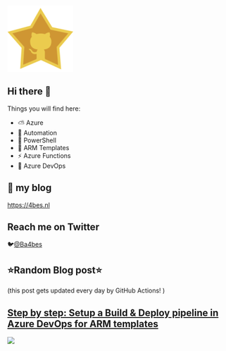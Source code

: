 ![Github Star](Assets/github-stars-logo_Color.png)

## Hi there 👋

Things you will find here:
- ⛅ Azure
- 🚗 Automation
- 🐚 PowerShell
- 💪 ARM Templates
- ⚡ Azure Functions
- 🚀 Azure DevOps


## 📝 my blog
<https://4bes.nl>

## Reach me on Twitter
🐦[@Ba4bes](https://twitter.com/Ba4bes)

<!---
- 🔭 I’m currently working on ...
- 🌱 I’m currently learning ...
- 👯 I’m looking to collaborate on ...
- 🤔 I’m looking for help with ...
- 💬 Ask me about ...
- 📫 How to reach me: ...
- 😄 Pronouns: ...
- ⚡ Fun fact: I have a standard poodle 🐩

-->

## ⭐Random Blog post⭐

(this post gets updated every day by GitHub Actions! )

<!-- Link -->
## [Step by step: Setup a Build &#038; Deploy pipeline in Azure DevOps for ARM templates](https://4bes.nl/2018/12/26/step-by-step-setup-a-build-deploy-pipeline-in-azure-devops-for-arm-templates/)

<a href="https://4bes.nl/2018/12/26/step-by-step-setup-a-build-deploy-pipeline-in-azure-devops-for-arm-templates/"><img src="https://4bes.nl/wp-content/uploads/2018/12/cicd-1.png" height="250px"></a>

